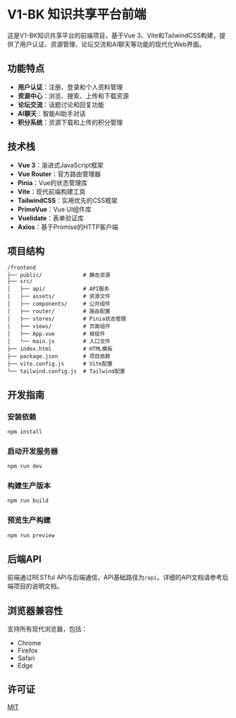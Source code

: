 # V1-BK 知识共享平台前端

这是V1-BK知识共享平台的前端项目，基于Vue 3、Vite和TailwindCSS构建，提供了用户认证、资源管理、论坛交流和AI聊天等功能的现代化Web界面。

## 功能特点

- **用户认证**：注册、登录和个人资料管理
- **资源中心**：浏览、搜索、上传和下载资源
- **论坛交流**：话题讨论和回复功能
- **AI聊天**：智能AI助手对话
- **积分系统**：资源下载和上传的积分管理

## 技术栈

- **Vue 3**：渐进式JavaScript框架
- **Vue Router**：官方路由管理器
- **Pinia**：Vue的状态管理库
- **Vite**：现代前端构建工具
- **TailwindCSS**：实用优先的CSS框架
- **PrimeVue**：Vue UI组件库
- **Vuelidate**：表单验证库
- **Axios**：基于Promise的HTTP客户端

## 项目结构

```
/frontend
├── public/             # 静态资源
├── src/
│   ├── api/            # API服务
│   ├── assets/         # 资源文件
│   ├── components/     # 公共组件
│   ├── router/         # 路由配置
│   ├── stores/         # Pinia状态管理
│   ├── views/          # 页面组件
│   ├── App.vue         # 根组件
│   └── main.js         # 入口文件
├── index.html          # HTML模板
├── package.json        # 项目依赖
├── vite.config.js      # Vite配置
└── tailwind.config.js  # Tailwind配置
```

## 开发指南

### 安装依赖

```bash
npm install
```

### 启动开发服务器

```bash
npm run dev
```

### 构建生产版本

```bash
npm run build
```

### 预览生产构建

```bash
npm run preview
```

## 后端API

前端通过RESTful API与后端通信，API基础路径为`/api`。详细的API文档请参考后端项目的说明文档。

## 浏览器兼容性

支持所有现代浏览器，包括：

- Chrome
- Firefox
- Safari
- Edge

## 许可证

[MIT](LICENSE)